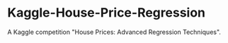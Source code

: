 # Kaggle-House-Price-Regression
A Kaggle competition "House Prices: Advanced Regression Techniques".
